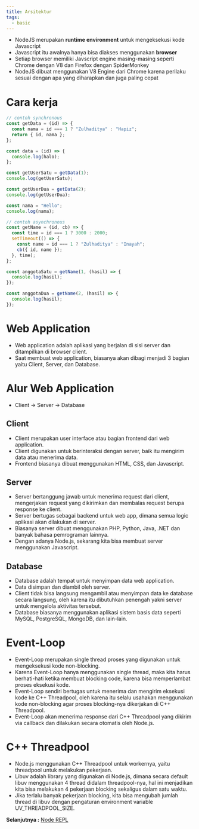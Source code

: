 ```yaml
---
title: Arsitektur
tags:
  - basic
---
```


- NodeJS merupakan **runtime environment** untuk mengeksekusi kode Javascript
- Javascript itu awalnya hanya bisa diakses menggunakan **browser**
- Setiap browser memiliki Javscript engine masing-masing seperti Chrome dengan V8 dan Firefox dengan SpiderMonkey
- NodeJS dibuat menggunakan V8 Engine dari Chrome karena perilaku sesuai dengan apa yang diharapkan dan juga paling cepat

# Cara kerja

```js
// contoh synchronous
const getData = (id) => {
  const nama = id === 1 ? "Zulhaditya" : "Hapiz";
  return { id, nama };
};

const data = (id) => {
  console.log(halo);
};

const getUserSatu = getData(1);
console.log(getUserSatu);

const getUserDua = getData(2);
console.log(getUserDua);

const nama = "Hello";
console.log(nama);
```

```js
// contoh asynchronous
const getName = (id, cb) => {
  const time = id === 1 ? 3000 : 2000;
  setTimeout(() => {
    const name = id === 1 ? "Zulhaditya" : "Inayah";
    cb({ id, name });
  }, time);
};

const anggotaSatu = getName(1, (hasil) => {
  console.log(hasil);
});

const anggotaDua = getName(2, (hasil) => {
  console.log(hasil);
});
```

# Web Application

- Web application adalah aplikasi yang berjalan di sisi server dan ditampilkan di browser client.
- Saat membuat web application, biasanya akan dibagi menjadi 3 bagian yaitu Client, Server, dan Database.

# Alur Web Application

- Client -> Server -> Database

## Client

- Client merupakan user interface atau bagian frontend dari web application.
- Client digunakan untuk berinteraksi dengan server, baik itu mengirim data atau menerima data.
- Frontend biasanya dibuat menggunakan HTML, CSS, dan Javascript.

## Server

- Server bertanggung jawab untuk menerima request dari client, mengerjakan request yang dikirimkan dan membalas request berupa response ke client.
- Server bertugas sebagai backend untuk web app, dimana semua logic aplikasi akan dilakukan di server.
- Biasanya server dibuat menggunakan PHP, Python, Java, .NET dan banyak bahasa pemrograman lainnya.
- Dengan adanya Node.js, sekarang kita bisa membuat server menggunakan Javascript.

## Database

- Database adalah tempat untuk menyimpan data web application.
- Data disimpan dan diambil oleh server.
- Client tidak bisa langsung mengambil atau menyimpan data ke database secara langsung, oleh karena itu dibutuhkan penengah yakni server untuk mengelola aktivitas tersebut.
- Database biasanya menggunakan aplikasi sistem basis data seperti MySQL, PostgreSQL, MongoDB, dan lain-lain.

# Event-Loop

- Event-Loop merupakan single thread proses yang digunakan untuk mengeksekusi kode non-blocking.
- Karena Event-Loop hanya menggunakan single thread, maka kita harus berhati-hati ketika membuat blocking code, karena bisa memperlambat proses eksekusi kode.
- Event-Loop sendiri bertugas untuk menerima dan mengirim eksekusi kode ke C++ Threadpool, oleh karena itu selalu usahakan menggunakan kode non-blocking agar proses blocking-nya dikerjakan di C++ Threadpool.
- Event-Loop akan menerima response dari C++ Threadpool yang dikirim via callback dan dilakukan secara otomatis oleh Node.js.

# C++ Threadpool

- Node.js menggunakan C++ Threadpool untuk workernya, yaitu threadpool untuk melakukan pekerjaan.
- Libuv adalah library yang digunakan di Node.js, dimana secara default libuv menggunakan 4 thread didalam threadpool-nya, hal ini menjadikan kita bisa melakukan 4 pekerjaan blocking sekaligus dalam satu waktu.
- Jika terlalu banyak pekerjaan blocking, kita bisa mengubah jumlah thread di libuv dengan pengaturan environment variable UV_THREADPOOL_SIZE.

**Selanjutnya :** [Node REPL](repl.md)

